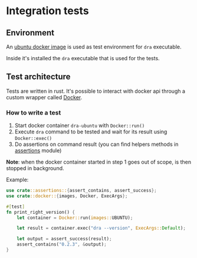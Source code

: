 # Integration tests

## Environment

An [ubuntu docker image](../devtools/Dockerfile.ubuntu) is used as test environment for `dra` executable.

Inside it's installed the `dra` executable that is used for the tests.

## Test architecture

Tests are written in rust. It's possible to interact with docker api through a custom wrapper called [Docker](docker/mod.rs).

### How to write a test

1. Start docker container `dra-ubuntu` with `Docker::run()`
2. Execute `dra` command to be tested and wait for its result using `Docker::exec()`
3. Do assertions on command result (you can find helpers methods in [assertions](assertions/mod.rs) module)

**Note**: when the docker container started in step 1 goes out of scope, is then stopped in background.

Example:

```rust
use crate::assertions::{assert_contains, assert_success};
use crate::docker::{images, Docker, ExecArgs};

#[test]
fn print_right_version() {
    let container = Docker::run(images::UBUNTU);

    let result = container.exec("dra --version", ExecArgs::Default);

    let output = assert_success(result);
    assert_contains("0.2.3", &output);
}
```
